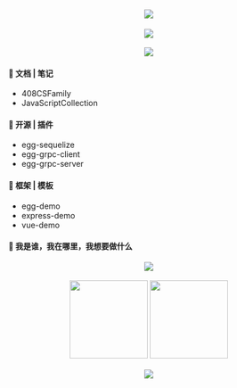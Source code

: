 


<h1 align="center">
  <a href="https://sunguoqi.com/">
    <img src="https://readme-typing-svg.herokuapp.com/?lines=console.log(%22Hello%2C%20World!%22);Rong姐姐好可爱!&center=true&size=27">
  </a>
</h1>

<!-- 敲代码的图片 -->
<div align="center" >
<img order-radius="100px" src="https://cdn.jsdelivr.net/gh/sun0225SUN/photos/images/202108300019556.gif"/>
</div>
<br>


<!-- 贪吃蛇代码贡献图 -->
<div align="center"><img src="https://cdn.jsdelivr.net/gh/sun0225SUN/sun0225SUN/contribution-snake/github-contribution-grid-snake.svg" /></div>





#### 💪 文档 | 笔记

- 408CSFamily
- JavaScriptCollection


#### 🧠 开源 | 插件

- egg-sequelize
- egg-grpc-client
- egg-grpc-server

#### 🧰 框架 | 模板

- egg-demo
- express-demo
- vue-demo



#### 🚀 我是谁，我在哪里，我想要做什么


[//]: # (<div align="center">)

[//]: # (  <img align="center" src="https://github-readme-streak-stats.herokuapp.com/?user=mmdapl&theme=dark&hide_border=true" />)

[//]: # (</div>)

[//]: # (<br>)




<!-- GitHub奖杯🏆 -->
<div align="center"><img  src="https://github-profile-trophy.vercel.app/?username=mmdapl&theme=gruvbox&row=1&column=6&no-frame=true&no-bg=true" /></div>
<br>

<!-- GitHub数据统计 -->
<div align="center">
  <img height="140px" src="https://github-readme-stats.vercel.app/api?username=mmdapl&hide_title=true&hide_border=true&show_icons=trueline_height=21&text_color=000&icon_color=000&bg_color=0,ea6161,ffc64d,fffc4d,52fa5a&theme=graywhite" />
  <img height="140px" src="https://github-readme-stats.vercel.app/api/top-langs/?username=mmdapl&hide_title=true&hide_border=true&layout=compact&langs_count=6&text_color=000&icon_color=fff&bg_color=0,52fa5a,4dfcff,c64dff&theme=graywhite" />
</div>
<br>






<!-- GitHub Activity Graph -->
<div align="center">
      <img src="https://activity-graph.herokuapp.com/graph?username=mmdapl&theme=xcode&bg_color=FF000000&hide_border=true" />
</div>


